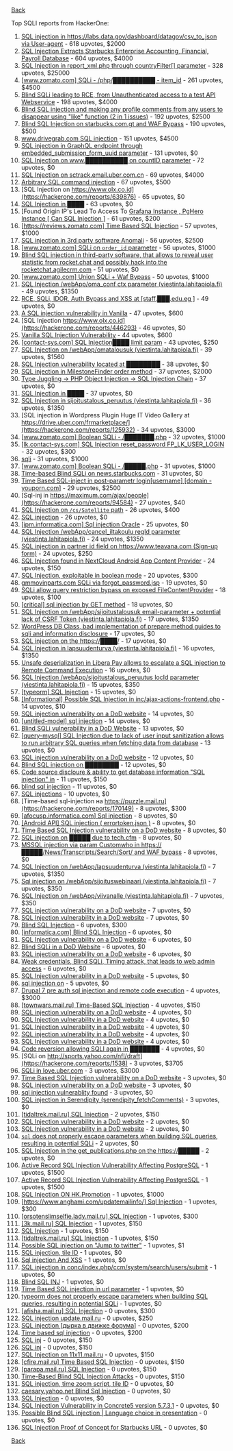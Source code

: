 [Back](../README.md)

Top SQLI reports from HackerOne:

1. [SQL injection in https://labs.data.gov/dashboard/datagov/csv_to_json via User-agent](https://hackerone.com/reports/297478) - 618 upvotes, $2000
2. [SQL Injection Extracts Starbucks Enterprise Accounting, Financial, Payroll Database](https://hackerone.com/reports/531051) - 604 upvotes, $4000
3. [SQL Injection in report_xml.php through countryFilter[] parameter](https://hackerone.com/reports/383127) - 328 upvotes, $25000
4. [[www.zomato.com] SQLi - /php/██████████ - item_id](https://hackerone.com/reports/403616) - 261 upvotes, $4500
5. [Blind SQLi leading to RCE, from Unauthenticated access to a test API Webservice](https://hackerone.com/reports/592400) - 198 upvotes, $4000
6. [Blind SQL injection and making any profile comments from any users to disappear using "like" function (2 in 1 issues)](https://hackerone.com/reports/363815) - 192 upvotes, $2500
7. [Blind SQL Injection on starbucks.com.gt and WAF Bypass](https://hackerone.com/reports/549355) - 190 upvotes, $500
8. [www.drivegrab.com SQL injection](https://hackerone.com/reports/273946) - 151 upvotes, $4500
9. [SQL injection in GraphQL endpoint through embedded_submission_form_uuid parameter](https://hackerone.com/reports/435066) - 131 upvotes, $0
10. [SQL Injection on www.██████████ on countID parameter](https://hackerone.com/reports/390879) - 72 upvotes, $0
11. [SQL Injection on sctrack.email.uber.com.cn](https://hackerone.com/reports/150156) - 69 upvotes, $4000
12. [Arbitrary SQL command injection](https://hackerone.com/reports/508487) - 67 upvotes, $500
13. [SQL Injection on https://www.olx.co.id](https://hackerone.com/reports/639876) - 65 upvotes, $0
14. [SQL Injection in ████](https://hackerone.com/reports/419017) - 63 upvotes, $0
15. [Found Origin IP's Lead To Access To [ Grafana Instance , PgHero Instance [ Can SQL Injection ]](https://hackerone.com/reports/687908) - 61 upvotes, $200
16. [[https://reviews.zomato.com] Time Based SQL Injection](https://hackerone.com/reports/300176) - 57 upvotes, $1000
17. [SQL injection in 3rd party software Anomali](https://hackerone.com/reports/206872) - 56 upvotes, $2500
18. [[www.zomato.com] SQLi on `order_id` parameter](https://hackerone.com/reports/358669) - 56 upvotes, $1000
19. [Blind SQL injection in third-party software, that allows to reveal user statistic from rocket.chat and possibly hack into the rocketchat.agilecrm.com](https://hackerone.com/reports/433792) - 51 upvotes, $0
20. [[www.zomato.com] Union SQLi + Waf Bypass](https://hackerone.com/reports/258582) - 50 upvotes, $1000
21. [SQL Injection /webApp/oma_conf ctx parameter (viestinta.lahitapiola.fi)](https://hackerone.com/reports/181803) - 49 upvotes, $1350
22. [RCE, SQLi, IDOR, Auth Bypass and XSS at [staff.███.edu.eg ]](https://hackerone.com/reports/404874) - 49 upvotes, $0
23. [A SQL injection vulnerability in Vanilla](https://hackerone.com/reports/358570) - 47 upvotes, $600
24. [SQL Injection https://www.olx.co.id](https://hackerone.com/reports/446293) - 46 upvotes, $0
25. [Vanilla SQL Injection Vulnerability](https://hackerone.com/reports/353784) - 44 upvotes, $600
26. [[contact-sys.com] SQL Injection████ limit param](https://hackerone.com/reports/164945) - 43 upvotes, $250
27. [SQL Injection on /webApp/omatalousuk (viestinta.lahitapiola.fi)](https://hackerone.com/reports/179751) - 39 upvotes, $1560
28. [SQL Injection vulnerability located at ████████](https://hackerone.com/reports/384397) - 38 upvotes, $0
29. [SQL injection in MilestoneFinder order method](https://hackerone.com/reports/298176) - 37 upvotes, $2000
30. [Type Juggling -&gt; PHP Object Injection -&gt; SQL Injection Chain](https://hackerone.com/reports/202774) - 37 upvotes, $0
31. [SQL Injection in ████](https://hackerone.com/reports/519631) - 37 upvotes, $0
32. [SQL Injection in sijoitustalous_peruutus (viestinta.lahitapiola.fi)](https://hackerone.com/reports/190434) - 36 upvotes, $1350
33. [SQL injection in Wordpress Plugin Huge IT Video Gallery at https://drive.uber.com/frmarketplace/](https://hackerone.com/reports/125932) - 34 upvotes, $3000
34. [[www.zomato.com] Boolean SQLi - /███████.php](https://hackerone.com/reports/301257) - 32 upvotes, $1000
35. [[lk.contact-sys.com] SQL Injection reset_password FP_LK_USER_LOGIN](https://hackerone.com/reports/164684) - 32 upvotes, $300
36. [sqli](https://hackerone.com/reports/207695) - 31 upvotes, $1000
37. [[www.zomato.com] Boolean SQLi - /█████.php](https://hackerone.com/reports/297534) - 31 upvotes, $1000
38. [Time-based Blind SQLi on news.starbucks.com](https://hackerone.com/reports/198292) - 31 upvotes, $0
39. [Time Based SQL-inject in post-parametr login[username] [domain - youporn.com]](https://hackerone.com/reports/203935) - 29 upvotes, $2500
40. [Sql-inj in https://maximum.com/ajax/people](https://hackerone.com/reports/94584) - 27 upvotes, $40
41. [SQL Injection on `/cs/Satellite` path](https://hackerone.com/reports/164739) - 26 upvotes, $400
42. [SQL injection](https://hackerone.com/reports/311922) - 26 upvotes, $0
43. [[ipm.informatica.com] Sql injection Oracle](https://hackerone.com/reports/178057) - 25 upvotes, $0
44. [SQL Injection /webApp/cancel_iltakoulu regId parameter (viestinta.lahitapiola.fi)](https://hackerone.com/reports/200818) - 24 upvotes, $1350
45. [SQL injection in partner id field on https://www.teavana.com (Sign-up form)](https://hackerone.com/reports/269279) - 24 upvotes, $250
46. [SQL Injection found in NextCloud Android App Content Provider](https://hackerone.com/reports/291764) - 24 upvotes, $150
47. [SQL Injection, exploitable in boolean mode](https://hackerone.com/reports/246412) - 20 upvotes, $300
48. [gmmovinparts.com SQLi via forgot_password.jsp](https://hackerone.com/reports/109395) - 19 upvotes, $0
49. [SQLi allow query restriction bypass on exposed FileContentProvider](https://hackerone.com/reports/518669) - 18 upvotes, $100
50. [[critical] sql injection by GET method](https://hackerone.com/reports/319279) - 18 upvotes, $0
51. [SQL Injection on /webApp/sijoitustalousuk email-parameter + potential lack of CSRF Token (viestinta.lahitapiola.fi)](https://hackerone.com/reports/191601) - 17 upvotes, $1350
52. [WordPress DB Class, bad implementation of prepare method guides to sqli and information disclosure](https://hackerone.com/reports/179920) - 17 upvotes, $0
53. [SQL injection on the https://████/](https://hackerone.com/reports/488795) - 17 upvotes, $0
54. [SQL Injection in lapsuudenturva (viestinta.lahitapiola.fi)](https://hackerone.com/reports/191146) - 16 upvotes, $1350
55. [Unsafe deserialization in Libera Pay allows to escalate a SQL injection to Remote Command Execution](https://hackerone.com/reports/361341) - 16 upvotes, $0
56. [SQL Injection /webApp/sijoitustalous_peruutus locId parameter (viestinta.lahitapiola.fi)](https://hackerone.com/reports/181826) - 15 upvotes, $350
57. [[typeorm] SQL Injection](https://hackerone.com/reports/506654) - 15 upvotes, $0
58. [[Informational] Possible SQL Injection in inc/ajax-actions-frontend.php](https://hackerone.com/reports/310280) - 14 upvotes, $10
59. [SQL injection vulnerability on a DoD website](https://hackerone.com/reports/200623) - 14 upvotes, $0
60. [[untitled-model] sql injection](https://hackerone.com/reports/507222) - 14 upvotes, $0
61. [Blind SQLi vulnerability in a DoD Website](https://hackerone.com/reports/213239) - 13 upvotes, $0
62. [[query-mysql] SQL Injection due to lack of user input sanitization allows to run arbitrary SQL queries when fetching data from database](https://hackerone.com/reports/311244) - 13 upvotes, $0
63. [SQL injection vulnerability on a DoD website](https://hackerone.com/reports/189332) - 12 upvotes, $0
64. [Blind SQL injection on ████████](https://hackerone.com/reports/313037) - 12 upvotes, $0
65. [Code source discloure &amp; ability to get database information "SQL injection" in](https://hackerone.com/reports/141329) - 11 upvotes, $150
66. [blind sql injection](https://hackerone.com/reports/374027) - 11 upvotes, $0
67. [SQL injections](https://hackerone.com/reports/272506) - 10 upvotes, $0
68. [Time-based sql-injection на https://puzzle.mail.ru](https://hackerone.com/reports/170149) - 8 upvotes, $300
69. [[afocusp.informatica.com] Sql injection](https://hackerone.com/reports/178632) - 8 upvotes, $0
70. [[Android API] SQL injection ( errortoken.json )](https://hackerone.com/reports/204050) - 8 upvotes, $0
71. [Time Based SQL Injection vulnerability on a DoD website](https://hackerone.com/reports/189851) - 8 upvotes, $0
72. [SQL injection on █████ due to tech.cfm](https://hackerone.com/reports/310031) - 8 upvotes, $0
73. [MSSQL injection via param Customwho in https://█████/News/Transcripts/Search/Sort/ and WAF bypass](https://hackerone.com/reports/577612) - 8 upvotes, $0
74. [SQL Injection on /webApp/lapsuudenturva (viestinta.lahitapiola.fi)](https://hackerone.com/reports/200214) - 7 upvotes, $1350
75. [Sql injection on /webApp/sijoituswebinaari (viestinta.lahitapiola.fi)](https://hackerone.com/reports/200212) - 7 upvotes, $350
76. [SQL Injection on /webApp/viivanalle (viestinta.lahitapiola.fi)](https://hackerone.com/reports/200210) - 7 upvotes, $350
77. [SQL injection vulnerability on a DoD website](https://hackerone.com/reports/193936) - 7 upvotes, $0
78. [SQL Injection vulnerability in a DoD website](https://hackerone.com/reports/216699) - 7 upvotes, $0
79. [Blind SQL Injection](https://hackerone.com/reports/221757) - 6 upvotes, $300
80. [[informatica.com] Blind SQL Injection](https://hackerone.com/reports/117073) - 6 upvotes, $0
81. [SQL Injection vulnerability on a DoD website](https://hackerone.com/reports/186156) - 6 upvotes, $0
82. [Blind SQLi in a DoD Website](https://hackerone.com/reports/196300) - 6 upvotes, $0
83. [SQL injection vulnerability on a DoD website](https://hackerone.com/reports/189069) - 6 upvotes, $0
84. [Weak credentials, Blind SQLi, Timing attack, that leads to web admin access](https://hackerone.com/reports/514584) - 6 upvotes, $0
85. [SQL Injection vulnerability in a DoD website](https://hackerone.com/reports/201512) - 5 upvotes, $0
86. [sql injection on](https://hackerone.com/reports/381758) - 5 upvotes, $0
87. [Drupal 7 pre auth sql injection and remote code execution](https://hackerone.com/reports/31756) - 4 upvotes, $3000
88. [[townwars.mail.ru] Time-Based SQL Injection](https://hackerone.com/reports/144674) - 4 upvotes, $150
89. [SQL injection vulnerability on a DoD website](https://hackerone.com/reports/193436) - 4 upvotes, $0
90. [SQL Injection vulnerability in a DoD website](https://hackerone.com/reports/192079) - 4 upvotes, $0
91. [SQL Injection vulnerability in a DoD website](https://hackerone.com/reports/192110) - 4 upvotes, $0
92. [SQL injection vulnerability in a DoD website](https://hackerone.com/reports/195051) - 4 upvotes, $0
93. [SQL Injection vulnerability in a DoD website](https://hackerone.com/reports/227587) - 4 upvotes, $0
94. [Code reversion allowing SQLI again in ███████](https://hackerone.com/reports/348047) - 4 upvotes, $0
95. [SQLi on http://sports.yahoo.com/nfl/draft](https://hackerone.com/reports/1538) - 3 upvotes, $3705
96. [SQLi in love.uber.com](https://hackerone.com/reports/125181) - 3 upvotes, $3000
97. [Time Based SQL Injection vulnerability on a DoD website](https://hackerone.com/reports/188929) - 3 upvotes, $0
98. [SQL injection vulnerability on a DoD website](https://hackerone.com/reports/202619) - 3 upvotes, $0
99. [sql injection vulnerablity found](https://hackerone.com/reports/211988) - 3 upvotes, $0
100. [SQL injection in Serendipity (serendipity_fetchComments)](https://hackerone.com/reports/374748) - 3 upvotes, $0
101. [[tidaltrek.mail.ru] SQL Injection](https://hackerone.com/reports/142479) - 2 upvotes, $150
102. [SQL Injection vulnerability in a DoD website](https://hackerone.com/reports/226211) - 2 upvotes, $0
103. [SQL Injection vulnerability in a DoD website](https://hackerone.com/reports/197754) - 2 upvotes, $0
104. [`sql` does not properly escape parameters when building SQL queries, resulting in potential SQLi](https://hackerone.com/reports/319465) - 2 upvotes, $0
105. [SQL Injection in the get_publications.php on the https://█████](https://hackerone.com/reports/489483) - 2 upvotes, $0
106. [Active Record SQL Injection Vulnerability Affecting PostgreSQL](https://hackerone.com/reports/28449) - 1 upvotes, $1500
107. [Active Record SQL Injection Vulnerability Affecting PostgreSQL](https://hackerone.com/reports/28450) - 1 upvotes, $1500
108. [SQL Injection ON HK.Promotion](https://hackerone.com/reports/3039) - 1 upvotes, $1000
109. [[https://www.anghami.com/updatemailinfo/] Sql Injection](https://hackerone.com/reports/86468) - 1 upvotes, $300
110. [[orsotenslimselfie.lady.mail.ru] SQL Injection](https://hackerone.com/reports/115291) - 1 upvotes, $300
111. [[3k.mail.ru] SQL Injection](https://hackerone.com/reports/116508) - 1 upvotes, $150
112. [SQL Injection](https://hackerone.com/reports/137956) - 1 upvotes, $150
113. [[tidaltrek.mail.ru] SQL Injection](https://hackerone.com/reports/140899) - 1 upvotes, $150
114. [Possible SQL injection on "Jump to twitter"](https://hackerone.com/reports/81701) - 1 upvotes, $1
115. [SQL injection, tile ID](https://hackerone.com/reports/17225) - 1 upvotes, $0
116. [Sql injection And XSS](https://hackerone.com/reports/31023) - 1 upvotes, $0
117. [SQL injection in conc/index.php/ccm/system/search/users/submit](https://hackerone.com/reports/38778) - 1 upvotes, $0
118. [Blind SQL INJ](https://hackerone.com/reports/115304) - 1 upvotes, $0
119. [Time Based SQL injection in url parameter](https://hackerone.com/reports/144359) - 1 upvotes, $0
120. [typeorm does not properly escape parameters when building SQL queries, resulting in potential SQLi](https://hackerone.com/reports/319458) - 1 upvotes, $0
121. [[afisha.mail.ru] SQL Injection](https://hackerone.com/reports/112555) - 0 upvotes, $300
122. [SQL injection update.mail.ru](https://hackerone.com/reports/11861) - 0 upvotes, $250
123. [SQL injection [дырка в движке форума]](https://hackerone.com/reports/9919) - 0 upvotes, $200
124. [Time based sql injection](https://hackerone.com/reports/9921) - 0 upvotes, $200
125. [SQL inj](https://hackerone.com/reports/10037) - 0 upvotes, $150
126. [SQL inj](https://hackerone.com/reports/10468) - 0 upvotes, $150
127. [SQL Injection on 11x11.mail.ru](https://hackerone.com/reports/15762) - 0 upvotes, $150
128. [[cfire.mail.ru] Time Based SQL Injection](https://hackerone.com/reports/107780) - 0 upvotes, $150
129. [[parapa.mail.ru] SQL Injection](https://hackerone.com/reports/109212) - 0 upvotes, $150
130. [Time-Based Blind SQL Injection Attacks](https://hackerone.com/reports/78443) - 0 upvotes, $150
131. [SQL injection, time zoom script, tile ID](https://hackerone.com/reports/17227) - 0 upvotes, $0
132. [caesary.yahoo.net Blind Sql Injection](https://hackerone.com/reports/21899) - 0 upvotes, $0
133. [SQL Injection](https://hackerone.com/reports/23014) - 0 upvotes, $0
134. [SQL Injection Vulnerability in Concrete5 version 5.7.3.1](https://hackerone.com/reports/59664) - 0 upvotes, $0
135. [Possible Blind SQL injection | Language choice in presentation](https://hackerone.com/reports/131047) - 0 upvotes, $0
136. [SQL Injection Proof of Concept for Starbucks URL](https://hackerone.com/reports/360539) - 0 upvotes, $0


[Back](../README.md)